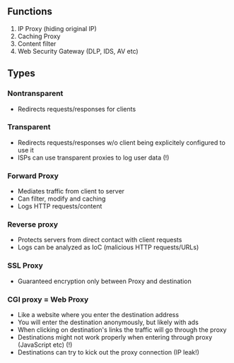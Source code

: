## Functions
1. IP Proxy (hiding original IP)
2. Caching Proxy
3. Content filter
4. Web Security Gateway (DLP, IDS, AV etc)

## Types

### Nontransparent
- Redirects requests/responses for clients 

### Transparent
- Redirects requests/responses w/o client being explicitely configured to use it
- ISPs can use transparent proxies to log user data (!)

### Forward Proxy
- Mediates traffic from client to server
- Can filter, modify and caching
- Logs HTTP requests/content

### Reverse proxy
- Protects servers from direct contact with client requests
- Logs can be analyzed as IoC (malicious HTTP requests/URLs)

### SSL Proxy
- Guaranteed encryption only between Proxy and destination

### CGI proxy = Web Proxy
- Like a website where you enter the destination address
- You will enter the destination anonymously, but likely with ads
- When clicking on destination's links the traffic will go through the proxy
- Destinations might not work properly when entering through proxy (JavaScript etc) (!)
- Destinations can try to kick out the proxy connection (IP leak!)
